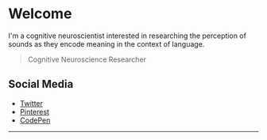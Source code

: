 # Welcome

I'm a cognitive neuroscientist interested in researching the perception of sounds as they encode meaning in the context of language.

<blockquote>Cognitive Neuroscience Researcher</blockquote>

## Social Media

* [Twitter](https://twitter.com/ruben_a_sanchez)
* [Pinterest](https://www.pinterest.com/rubenasanchezneuroscience/)
* [CodePen](https://codepen.io/rubenasanchez)

<hr/>

<!--
**ResearchScientist/ResearchScientist** is a ✨ _special_ ✨ repository because its `README.md` (this file) appears on your GitHub profile.

Here are some ideas to get you started:

- 🔭 I’m currently working on ...
- 🌱 I’m currently learning ...
- 👯 I’m looking to collaborate on ...
- 🤔 I’m looking for help with ...
- 💬 Ask me about ...
- 📫 How to reach me: ...
- 😄 Pronouns: ...
- ⚡ Fun fact: ...
-->
